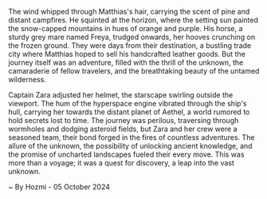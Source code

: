 
The wind whipped through Matthias's hair, carrying the scent of pine and distant campfires. He squinted at the horizon, where the setting sun painted the snow-capped mountains in hues of orange and purple. His horse, a sturdy grey mare named Freya, trudged onwards, her hooves crunching on the frozen ground. They were days from their destination, a bustling trade city where Matthias hoped to sell his handcrafted leather goods. But the journey itself was an adventure, filled with the thrill of the unknown, the camaraderie of fellow travelers, and the breathtaking beauty of the untamed wilderness. 

Captain Zara adjusted her helmet, the starscape swirling outside the viewport. The hum of the hyperspace engine vibrated through the ship's hull, carrying her towards the distant planet of Aethel, a world rumored to hold secrets lost to time. The journey was perilous, traversing through wormholes and dodging asteroid fields, but Zara and her crew were a seasoned team, their bond forged in the fires of countless adventures. The allure of the unknown, the possibility of unlocking ancient knowledge, and the promise of uncharted landscapes fueled their every move. This was more than a voyage; it was a quest for discovery, a leap into the vast unknown. 

~ By Hozmi - 05 October 2024

